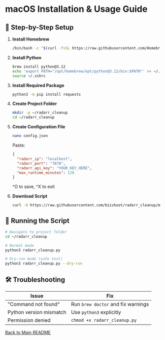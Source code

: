# macOS Installation & Usage Guide

## 🍎 Step-by-Step Setup

1. **Install Homebrew**  
   ```bash
   /bin/bash -c "$(curl -fsSL https://raw.githubusercontent.com/Homebrew/install/HEAD/install.sh)"
   ```

2. **Install Python**  
   ```bash
   brew install python@3.12
   echo 'export PATH="/opt/homebrew/opt/python@3.12/bin:$PATH"' >> ~/.zshrc
   source ~/.zshrc
   ```

3. **Install Required Package**  
   ```bash
   python3 -m pip install requests
   ```

4. **Create Project Folder**
   ```bash
   mkdir -p ~/radarr_cleanup
   cd ~/radarr_cleanup

5. **Create Configuration File**
   ```bash
   nano config.json
   ```
   Paste:
   ```json
   {
     "radarr_ip": "localhost",
     "radarr_port": "7878",
     "radarr_api_key": "YOUR_KEY_HERE",
     "max_runtime_minutes": 120
   }
   ```
   ^O to save, ^X to exit

6. **Download Script**
   ```bash
   curl -O https://raw.githubusercontent.com/bizzkoot/radarr_cleanup/main/radarr_cleanup.py
   ```

## 🏃 Running the Script
```bash
# Navigate to project folder
cd ~/radarr_cleanup

# Normal mode
python3 radarr_cleanup.py

# Dry-run mode (safe test)
python3 radarr_cleanup.py --dry-run
```

## 🛠️ Troubleshooting
| Issue | Fix |
|-------|-----|
| "Command not found" | Run `brew doctor` and fix warnings |
| Python version mismatch | Use `python3` explicitly |
| Permission denied | `chmod +x radarr_cleanup.py` |

[Back to Main README](../README.md)